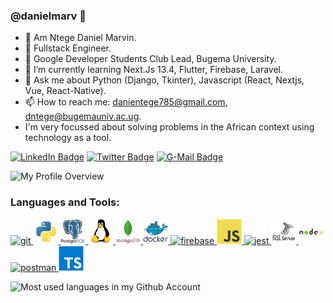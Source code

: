 ### @danielmarv 👋

- 💬 Am Ntege Daniel Marvin.
- 💬 Fullstack Engineer.
- 💬 Google Developer Students Club Lead, Bugema University.
- 🌱 I’m currently learning Next.Js 13.4, Flutter, Firebase, Laravel.
- 💬 Ask me about Python (Django, Tkinter), Javascript (React, Nextjs, Vue, React-Native).
- 📫 How to reach me: danientege785@gmail.com, dntege@bugemauniv.ac.ug.
- I'm very focussed about solving problems in the African context using technology as a tool.

  
[![LinkedIn Badge](https://img.shields.io/badge/LinkedIn-Profile-informational?style=flat&logo=linkedin&logoColor=white&color=blue)](https://www.linkedin.com/)
[![Twitter Badge](https://img.shields.io/badge/Twitter-Profile-informational?style=flat&logo=twitter&logoColor=white&color=blue)](https://twitter.com/danielmarvin785)
[![G-Mail Badge](https://img.shields.io/badge/-Gmail-EA4335?style=flat-square&logo=Gmail&logoColor=white&color=blue)](mailto://danientege785@gmail.com)

![My Profile Overview](https://github-readme-stats.vercel.app/api?username=danielmarv&show_icons=true&theme=blue-green&count_private=true)

<h3 align="left">Languages and Tools:</h3>

<p align="left" >
<a href="https://git-scm.com/" target="_blank"> <img src="https://www.vectorlogo.zone/logos/git-scm/git-scm-icon.svg" alt="git" width="40" height="40"/> </a> <a href="https://www.python.org" target="_blank"> <img src="https://raw.githubusercontent.com/devicons/devicon/master/icons/python/python-original.svg" alt="python" width="40" height="40"/> </a> <a href="https://www.postgresql.org" target="_blank"> <img src="https://raw.githubusercontent.com/devicons/devicon/master/icons/postgresql/postgresql-original-wordmark.svg" alt="postgresql" width="40" height="40"/> </a> <a href="https://www.linux.org/" target="_blank"> <img src="https://raw.githubusercontent.com/devicons/devicon/master/icons/linux/linux-original.svg" alt="linux" width="40" height="40"/> </a> <a href="https://www.mongodb.com/" target="_blank"> <img src="https://raw.githubusercontent.com/devicons/devicon/master/icons/mongodb/mongodb-original-wordmark.svg" alt="mongodb" width="40" height="40"/> </a> <a href="https://www.docker.com/" target="_blank"> <img src="https://raw.githubusercontent.com/devicons/devicon/master/icons/docker/docker-original-wordmark.svg" alt="docker" width="40" height="40"/> </a> <a href="https://firebase.google.com/" target="_blank"> <img src="https://www.vectorlogo.zone/logos/firebase/firebase-icon.svg" alt="firebase" width="40" height="40"/> </a> <a href="https://developer.mozilla.org/en-US/docs/Web/JavaScript" target="_blank"> <img src="https://raw.githubusercontent.com/devicons/devicon/master/icons/javascript/javascript-original.svg" alt="javascript" width="40" height="40"/> </a> <a href="https://jestjs.io" target="_blank"> <img src="https://www.vectorlogo.zone/logos/jestjsio/jestjsio-icon.svg" alt="jest" width="40" height="40"/> </a> <a href="https://www.microsoft.com/en-us/sql-server" target="_blank"> <img src="https://raw.githubusercontent.com/ReallyLiri/devicon/49d6118b67c3b4ab0134b5a64fe0b117caf73ae1/icons/sqlserver/sqlserver-plain-wordmark.svg" alt="mssql" width="40" height="40"/> </a> <a href="https://nodejs.org" target="_blank"> <img src="https://raw.githubusercontent.com/devicons/devicon/master/icons/nodejs/nodejs-original-wordmark.svg" alt="nodejs" width="40" height="40"/> </a> <a href="https://postman.com" target="_blank"> <img src="https://www.vectorlogo.zone/logos/getpostman/getpostman-icon.svg" alt="postman" width="40" height="40"/> </a> <a href="https://www.typescriptlang.org/" target="_blank"> <img src="https://raw.githubusercontent.com/devicons/devicon/master/icons/typescript/typescript-original.svg" alt="typescript" width="40" height="40"/> </a> 
</p>


![Most used languages in my Github Account](https://github-readme-stats.vercel.app/api/top-langs/?username=danielmarv&layout=compact&theme=gotham&count_private=true)
